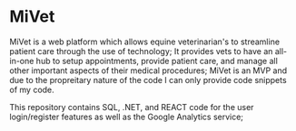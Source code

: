 # MiVet

MiVet is a web platform which allows equine veterinarian's to streamline patient care through the use of technology; 
It provides vets to have an all-in-one hub to setup appointments, provide patient care, and manage all other important aspects of their medical procedures; 
MiVet is an MVP and due to the propreitary nature of the code I can only provide code snippets of my code. 

This repository contains SQL, .NET, and REACT code for the user login/register features as well as the Google Analytics service; 
